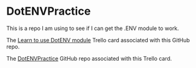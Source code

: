 # DotENVPractice
This is a repo I am using to see if I can get the .ENV module to work.

The [Learn to use DotENV module](https://trello.com/c/xjW2o0Aw/915-learn-to-use-dotenv-module) Trello card associated with this GitHub repo.

The [DotENVPractice](https://github.com/JamieBort/DotENVPractice) GitHub repo associated with this Trello card.
